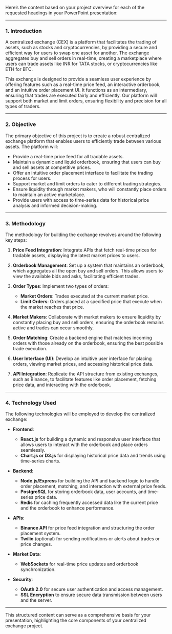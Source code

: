 Here’s the content based on your project overview for each of the requested headings in your PowerPoint presentation:

---

### **1. Introduction**
A centralized exchange (CEX) is a platform that facilitates the trading of assets, such as stocks and cryptocurrencies, by providing a secure and efficient way for users to swap one asset for another. The exchange aggregates buy and sell orders in real-time, creating a marketplace where users can trade assets like INR for TATA stocks, or cryptocurrencies like ETH for BTC.

This exchange is designed to provide a seamless user experience by offering features such as a real-time price feed, an interactive orderbook, and an intuitive order placement UI. It functions as an intermediary, ensuring that trades are executed fairly and efficiently. Our platform will support both market and limit orders, ensuring flexibility and precision for all types of traders.

---

### **2. Objective**
The primary objective of this project is to create a robust centralized exchange platform that enables users to efficiently trade between various assets. The platform will:

- Provide a real-time price feed for all tradable assets.
- Maintain a dynamic and liquid orderbook, ensuring that users can buy and sell assets at competitive prices.
- Offer an intuitive order placement interface to facilitate the trading process for users.
- Support market and limit orders to cater to different trading strategies.
- Ensure liquidity through market makers, who will constantly place orders to maintain an active marketplace.
- Provide users with access to time-series data for historical price analysis and informed decision-making.

---

### **3. Methodology**
The methodology for building the exchange revolves around the following key steps:

1. **Price Feed Integration**: Integrate APIs that fetch real-time prices for tradable assets, displaying the latest market prices to users.
   
2. **Orderbook Management**: Set up a system that maintains an orderbook, which aggregates all the open buy and sell orders. This allows users to view the available bids and asks, facilitating efficient trades.

3. **Order Types**: Implement two types of orders:
   - **Market Orders**: Trades executed at the current market price.
   - **Limit Orders**: Orders placed at a specified price that execute when the market reaches that price.

4. **Market Makers**: Collaborate with market makers to ensure liquidity by constantly placing buy and sell orders, ensuring the orderbook remains active and trades can occur smoothly.

5. **Order Matching**: Create a backend engine that matches incoming orders with those already on the orderbook, ensuring the best possible trade execution.

6. **User Interface (UI)**: Develop an intuitive user interface for placing orders, viewing market prices, and accessing historical price data.

7. **API Integration**: Replicate the API structure from existing exchanges, such as Binance, to facilitate features like order placement, fetching price data, and interacting with the orderbook.

---

### **4. Technology Used**
The following technologies will be employed to develop the centralized exchange:

- **Frontend**: 
  - **React.js** for building a dynamic and responsive user interface that allows users to interact with the orderbook and place orders seamlessly.
  - **Chart.js or D3.js** for displaying historical price data and trends using time-series charts.
  
- **Backend**:
  - **Node.js/Express** for building the API and backend logic to handle order placement, matching, and interaction with external price feeds.
  - **PostgreSQL** for storing orderbook data, user accounts, and time-series price data.
  - **Redis** for caching frequently accessed data like the current price and the orderbook to enhance performance.

- **APIs**:
  - **Binance API** for price feed integration and structuring the order placement system.
  - **Twilio** (optional) for sending notifications or alerts about trades or price changes.
  
- **Market Data**:
  - **WebSockets** for real-time price updates and orderbook synchronization.
  
- **Security**:
  - **OAuth 2.0** for secure user authentication and access management.
  - **SSL Encryption** to ensure secure data transmission between users and the server.

---

This structured content can serve as a comprehensive basis for your presentation, highlighting the core components of your centralized exchange project.
